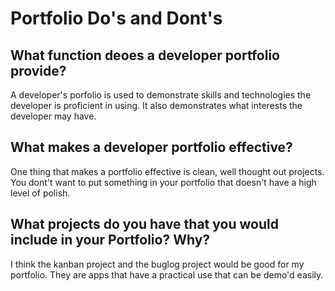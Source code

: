 # Portfolio Do's and Dont's

## What function deoes a developer portfolio provide?
A developer's porfolio is used to demonstrate skills and technologies the developer is proficient in using. It also demonstrates what interests the developer may have.

## What makes a developer portfolio effective?
One thing that makes a portfolio effective is clean, well thought out projects. You dont't want to put something in your portfolio that doesn't have a high level of polish. 

## What projects do you have that you would include in your Portfolio? Why?
I think the kanban project and the buglog project would be good for my portfolio. They are apps that have a practical use that can be demo'd easily. 
